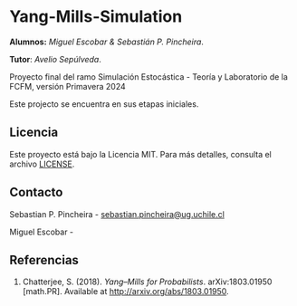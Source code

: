 # **Yang-Mills-Simulation**

**Alumnos:** *Miguel Escobar & Sebastián P. Pincheira*.

**Tutor**: *Avelio Sepúlveda*. 

Proyecto final del ramo Simulación Estocástica - Teoría y Laboratorio de la FCFM, versión Primavera 2024

Este projecto se encuentra en sus etapas iniciales.

## Licencia

Este proyecto está bajo la Licencia MIT. Para más detalles, consulta el archivo [LICENSE](LICENSE).

## Contacto

Sebastian P. Pincheira - [sebastian.pincheira@ug.uchile.cl](mailto:sebastian.pincheira@ug.uchile.cl)

Miguel Escobar - 

## Referencias
1. Chatterjee, S. (2018). *Yang–Mills for Probabilists*. arXiv:1803.01950 [math.PR]. Available at http://arxiv.org/abs/1803.01950.
